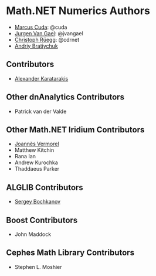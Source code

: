Math.NET Numerics Authors
=========================

* [Marcus Cuda](http://marcuscuda.com/): @cuda
* [Jurgen Van Gael](http://mlg.eng.cam.ac.uk/jurgen/): @jvangael
* [Christoph Rüegg](http://christoph.ruegg.name/): @cdrnet
* [Andriy Bratiychuk](http://ua.linkedin.com/pub/andriy-bratiychuk/4/6b/920)

Contributors
------------
* [Alexander Karatarakis](http://karatarakis.com/alex/)

Other dnAnalytics Contributors
------------------------------

* Patrick van der Valde

Other Math.NET Iridium Contributors
-----------------------------------

* [Joannès Vermorel](http://www.vermorel.com/)
* Matthew Kitchin
* Rana Ian
* Andrew Kurochka
* Thaddaeus Parker

ALGLIB Contributors
-------------------

* [Sergey Bochkanov](http://www.alglib.net/)

Boost Contributors
------------------

* John Maddock

Cephes Math Library Contributors
--------------------------------

* Stephen L. Moshier
